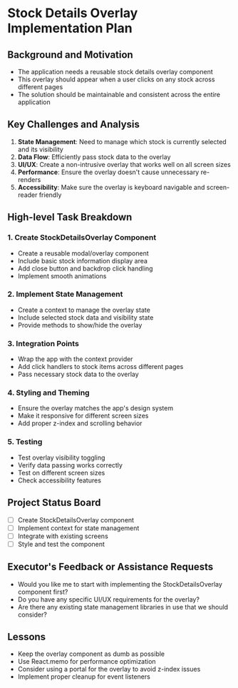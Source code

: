 # Stock Details Overlay Implementation Plan

## Background and Motivation
- The application needs a reusable stock details overlay component
- This overlay should appear when a user clicks on any stock across different pages
- The solution should be maintainable and consistent across the entire application

## Key Challenges and Analysis
1. **State Management**: Need to manage which stock is currently selected and its visibility
2. **Data Flow**: Efficiently pass stock data to the overlay
3. **UI/UX**: Create a non-intrusive overlay that works well on all screen sizes
4. **Performance**: Ensure the overlay doesn't cause unnecessary re-renders
5. **Accessibility**: Make sure the overlay is keyboard navigable and screen-reader friendly

## High-level Task Breakdown

### 1. Create StockDetailsOverlay Component
- Create a reusable modal/overlay component
- Include basic stock information display area
- Add close button and backdrop click handling
- Implement smooth animations

### 2. Implement State Management
- Create a context to manage the overlay state
- Include selected stock data and visibility state
- Provide methods to show/hide the overlay

### 3. Integration Points
- Wrap the app with the context provider
- Add click handlers to stock items across different pages
- Pass necessary stock data to the overlay

### 4. Styling and Theming
- Ensure the overlay matches the app's design system
- Make it responsive for different screen sizes
- Add proper z-index and scrolling behavior

### 5. Testing
- Test overlay visibility toggling
- Verify data passing works correctly
- Test on different screen sizes
- Check accessibility features

## Project Status Board
- [ ] Create StockDetailsOverlay component
- [ ] Implement context for state management
- [ ] Integrate with existing screens
- [ ] Style and test the component

## Executor's Feedback or Assistance Requests
- Would you like me to start with implementing the StockDetailsOverlay component first?
- Do you have any specific UI/UX requirements for the overlay?
- Are there any existing state management libraries in use that we should consider?

## Lessons
- Keep the overlay component as dumb as possible
- Use React.memo for performance optimization
- Consider using a portal for the overlay to avoid z-index issues
- Implement proper cleanup for event listeners